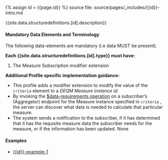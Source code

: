 
{% assign id = {{page.id}} %}
source file: source/pages/\_includes/{{id}}-intro.md

{{site.data.structuredefinitions.[id].description}}

#### Mandatory Data Elements and Terminology

The following data-elements are mandatory (i.e data MUST be present).

**Each {{site.data.structuredefinitions.[id].type}} must have:**

1. The Measure Subscription modifier extension

**Additional Profile specific implementation guidance:**

- This profile adds a modifier extension to modify the value of the `criteria` element to a *DEQM Measure instance id*.
-  By invoking the [$data-requirements operation](measure-operations.html#data-requirements) on a subscriber’s (Aggregator) endpoint for the Measure instance specified in `criteria` , the server can discover what data is needed to calculate that particular measure.
- The system sends a notification to the subscriber, if it has determined that it has the requisite measure data the subscriber needs for the measure, or if the information has been updated.
None

#### Examples

- [{{id}}-example-1](todo.html)
